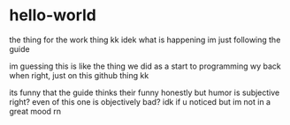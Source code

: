 # hello-world
the thing for the work thing kk
idek what is happening im just following the guide

im guessing this is like the thing we did as a start to programming wy back when right, just on this github thing
kk

its funny that the guide thinks their funny honestly but humor is subjective right?
even of this one is objectively bad?
idk if u noticed but im not in a great mood rn
